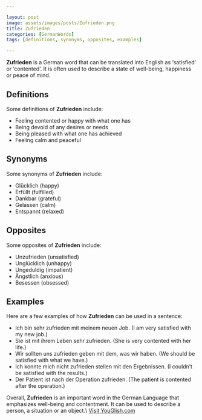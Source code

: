 ```yaml
---

layout: post
image: assets/images/posts/Zufrieden.png
title: Zufrieden
categories: [GermanWords]
tags: [definitions, synonyms, opposites, examples]

---
```


**Zufrieden** is a German word that can be translated into English as ‘satisfied’ or ‘contented’. It is often used to describe a state of well-being, happiness or peace of mind. 

## Definitions

Some definitions of **Zufrieden** include: 

- Feeling contented or happy with what one has
- Being devoid of any desires or needs
- Being pleased with what one has achieved
- Feeling calm and peaceful

## Synonyms

Some synonyms of **Zufrieden** include:

- Glücklich (happy)
- Erfüllt (fulfilled)
- Dankbar (grateful)
- Gelassen (calm)
- Entspannt (relaxed)

## Opposites

Some opposites of **Zufrieden** include:

- Unzufrieden (unsatisfied)
- Unglücklich (unhappy)
- Ungeduldig (impatient)
- Ängstlich (anxious)
- Besessen (obsessed)

## Examples

Here are a few examples of how **Zufrieden** can be used in a sentence:

- Ich bin sehr zufrieden mit meinem neuen Job. (I am very satisfied with my new job.)
- Sie ist mit ihrem Leben sehr zufrieden. (She is very contented with her life.)
- Wir sollten uns zufrieden geben mit dem, was wir haben. (We should be satisfied with what we have.)
- Ich konnte mich nicht zufrieden stellen mit den Ergebnissen. (I couldn’t be satisfied with the results.)
- Der Patient ist nach der Operation zufrieden. (The patient is contented after the operation.) 

Overall, **Zufrieden** is an important word in the German Language that emphasizes well-being and contentment. It can be used to describe a person, a situation or an object.\ <a id="yg-widget-0" class="youglish-widget" data-query="Zufrieden" data-lang="german" data-components="8412" data-auto-start="0" data-bkg-color="theme_light" data-title="How%20to%20pronounce%20Zufrieden%20in%20German"  rel="nofollow" href="https://youglish.com">Visit YouGlish.com</a><script async src="https://youglish.com/public/emb/widget.js" charset="utf-8"></script>